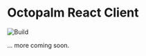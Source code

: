# Octopalm React Client

![Build](https://circleci.com/gh/emelent/octopalm-client.svg?style=shield&circle-token=3a8b084105cf5eb4df512257049d823f34cd822b)


... more coming soon.
